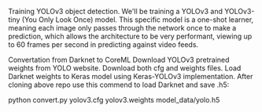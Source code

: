Training YOLOv3 object detection.
We'll be training a YOLOv3 and YOLOv3-tiny (You Only Look Once) model. This specific model is a one-shot learner, meaning each image only passes through the network once to make a prediction, which allows the architecture to be very performant, viewing up to 60 frames per second in predicting against video feeds.

Convertation from Darknet to CoreML
Download YOLOv3 pretrained weights from YOLO website. Download both cfg and weights files.
Load Darknet weights to Keras model using Keras-YOLOv3 implementation.
After cloning above repo use this commend to load Darknet and save .h5:

python convert.py yolov3.cfg yolov3.weights model_data/yolo.h5
